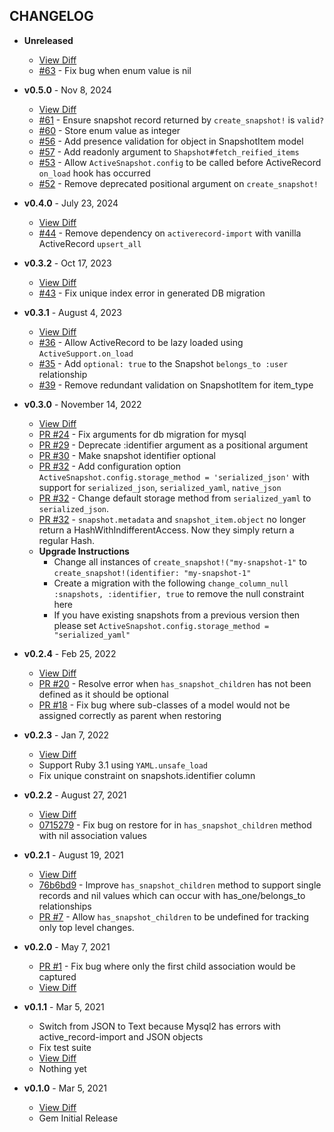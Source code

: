 CHANGELOG
---------

- **Unreleased**
  * [View Diff](https://github.com/westonganger/active_snapshot/compare/v0.5.0...master)
  * [#63](https://github.com/westonganger/active_snapshot/pull/63) - Fix bug when enum value is nil

- **v0.5.0** - Nov 8, 2024
  * [View Diff](https://github.com/westonganger/active_snapshot/compare/v0.4.0...v0.5.0)
  * [#61](https://github.com/westonganger/active_snapshot/pull/61) - Ensure snapshot record returned by `create_snapshot!` is `valid?`
  * [#60](https://github.com/westonganger/active_snapshot/pull/60) - Store enum value as integer
  * [#56](https://github.com/westonganger/active_snapshot/pull/56) - Add presence validation for object in SnapshotItem model
  * [#57](https://github.com/westonganger/active_snapshot/pull/57) - Add readonly argument to `Shapshot#fetch_reified_items`
  * [#53](https://github.com/westonganger/active_snapshot/pull/53) - Allow `ActiveSnapshot.config` to be called before ActiveRecord `on_load` hook has occurred
  * [#52](https://github.com/westonganger/active_snapshot/pull/52) - Remove deprecated positional argument on `create_snapshot!`

- **v0.4.0** - July 23, 2024
  * [View Diff](https://github.com/westonganger/active_snapshot/compare/v0.3.2...v0.4.0)
  * [#44](https://github.com/westonganger/active_snapshot/pull/44) - Remove dependency on `activerecord-import` with vanilla ActiveRecord `upsert_all`

- **v0.3.2** - Oct 17, 2023
  * [View Diff](https://github.com/westonganger/active_snapshot/compare/v0.3.1...v0.3.2)
  * [#43](https://github.com/westonganger/active_snapshot/pull/43) - Fix unique index error in generated DB migration

- **v0.3.1** - August 4, 2023
  * [View Diff](https://github.com/westonganger/active_snapshot/compare/v0.3.0...v0.3.1)
  * [#36](https://github.com/westonganger/active_snapshot/pull/36) - Allow ActiveRecord to be lazy loaded using `ActiveSupport.on_load`
  * [#35](https://github.com/westonganger/active_snapshot/pull/35) - Add `optional: true` to the Snapshot `belongs_to :user` relationship
  * [#39](https://github.com/westonganger/active_snapshot/pull/39) - Remove redundant validation on SnapshotItem for item_type

- **v0.3.0** - November 14, 2022
  * [View Diff](https://github.com/westonganger/active_snapshot/compare/v0.2.4...v0.3.0)
  * [PR #24](https://github.com/westonganger/active_snapshot/pull/24) - Fix arguments for db migration for mysql
  * [PR #29](https://github.com/westonganger/active_snapshot/pull/29) - Deprecate :identifier argument as a positional argument
  * [PR #30](https://github.com/westonganger/active_snapshot/pull/30) - Make snapshot identifier optional
  * [PR #32](https://github.com/westonganger/active_snapshot/pull/26) - Add configuration option `ActiveSnapshot.config.storage_method = 'serialized_json'` with support for `serialized_json`, `serialized_yaml`, `native_json`
  * [PR #32](https://github.com/westonganger/active_snapshot/pull/32) - Change default storage method from `serialized_yaml` to `serialized_json`.
  * [PR #32](https://github.com/westonganger/active_snapshot/pull/32) - `snapshot.metadata` and `snapshot_item.object` no longer return a HashWithIndifferentAccess. Now they simply return a regular Hash.
  * **Upgrade Instructions**
    * Change all instances of `create_snapshot!("my-snapshot-1"` to `create_snapshot!(identifier: "my-snapshot-1"`
    * Create a migration with the following `change_column_null :snapshots, :identifier, true` to remove the null constraint here
    * If you have existing snapshots from a previous version then please set `ActiveSnapshot.config.storage_method = "serialized_yaml"`

- **v0.2.4** - Feb 25, 2022
  * [View Diff](https://github.com/westonganger/active_snapshot/compare/v0.2.3...v0.2.4)
  * [PR #20](https://github.com/westonganger/active_snapshot/pull/20) - Resolve error when `has_snapshot_children` has not been defined as it should be optional
  * [PR #18](https://github.com/westonganger/active_snapshot/pull/18) - Fix bug where sub-classes of a model would not be assigned correctly as parent when restoring

- **v0.2.3** - Jan 7, 2022
  * [View Diff](https://github.com/westonganger/active_snapshot/compare/v0.2.2...v0.2.3)
  * Support Ruby 3.1 using `YAML.unsafe_load`
  * Fix unique constraint on snapshots.identifier column

- **v0.2.2** - August 27, 2021
  * [View Diff](https://github.com/westonganger/active_snapshot/compare/v0.2.1...v0.2.2)
  * [0715279](https://github.com/westonganger/active_snapshot/commit/0715279) - Fix bug on restore for in `has_snapshot_children` method with nil association values

- **v0.2.1** - August 19, 2021
  * [View Diff](https://github.com/westonganger/active_snapshot/compare/v0.2.0...v0.2.1)
  * [76b6bd9](https://github.com/westonganger/active_snapshot/commit/76b6bd951f73b277891976c458a0cdef0bd77af5) - Improve `has_snapshot_children` method to support single records and nil values which can occur with has_one/belongs_to relationships
  * [PR #7](https://github.com/westonganger/active_snapshot/pull/7) - Allow `has_snapshot_children` to be undefined for tracking only top level changes.

- **v0.2.0** - May 7, 2021
  * [PR #1](https://github.com/westonganger/active_snapshot/pull/1) - Fix bug where only the first child association would be captured
  * [View Diff](https://github.com/westonganger/active_snapshot/compare/v0.1.1...v0.2.0)

- **v0.1.1** - Mar 5, 2021
  * Switch from JSON to Text because Mysql2 has errors with active_record-import and JSON objects
  * Fix test suite
  * [View Diff](https://github.com/westonganger/active_snapshot/compare/v0.1.0...v0.1.1)
  * Nothing yet

- **v0.1.0** - Mar 5, 2021
  * [View Diff](https://github.com/westonganger/active_snapshot/compare/edbbfd3...v0.1.0)
  * Gem Initial Release
